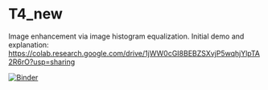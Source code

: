 # T4_new

Image enhancement via image histogram equalization. 
Initial demo and explanation: https://colab.research.google.com/drive/1jWW0cGI8BEBZSXvjP5wqhjYlpTA2R6rO?usp=sharing  


[![Binder](https://mybinder.org/badge_logo.svg)](https://mybinder.org/v2/gh/atiehmk/T4_new/HEAD?urlpath=%2Fvoila%2Frender%2FT4final.ipynb)



